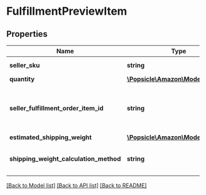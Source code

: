 # FulfillmentPreviewItem

## Properties
Name | Type | Description | Notes
------------ | ------------- | ------------- | -------------
**seller_sku** | **string** | The seller SKU of the item. | 
**quantity** | [**\Popsicle\Amazon\Model\Quantity**](Quantity.md) |  | 
**seller_fulfillment_order_item_id** | **string** | A fulfillment order item identifier that the seller created with a call to the createFulfillmentOrder operation. | 
**estimated_shipping_weight** | [**\Popsicle\Amazon\Model\Weight**](Weight.md) |  | [optional] 
**shipping_weight_calculation_method** | **string** | The method used to calculate the estimated shipping weight. | [optional] 

[[Back to Model list]](../../README.md#documentation-for-models) [[Back to API list]](../../README.md#documentation-for-api-endpoints) [[Back to README]](../../README.md)

